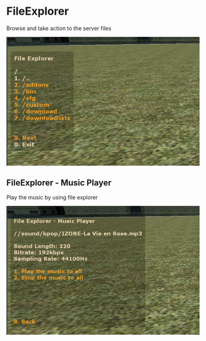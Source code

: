 # FileExplorer
Browse and take action to the server files

![Screenshot](https://raw.githubusercontent.com/BattlefieldDuck/FileExplorer/master/screenshot1.jpg)

## FileExplorer - Music Player

Play the music by using file explorer

![Screenshot](https://raw.githubusercontent.com/BattlefieldDuck/FileExplorer/master/screenshot2.jpg)
